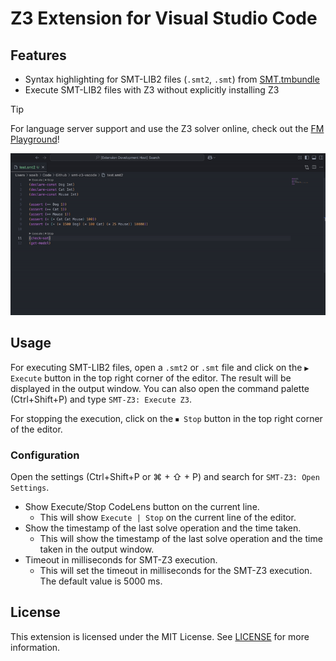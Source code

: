 # Z3 Extension for Visual Studio Code

## Features

- Syntax highlighting for SMT-LIB2 files (`.smt2`, `.smt`) from [SMT.tmbundle](https://github.com/SRI-CSL/SMT.tmbundle)
- Execute SMT-LIB2 files with Z3 without explicitly installing Z3

> [!TIP]
> For language server support and use the Z3 solver online, check out the [FM Playground](https://play.formal-methods.net/?check=SMT)!

![](images/smt-z3-features.gif)

## Usage

For executing SMT-LIB2 files, open a `.smt2` or `.smt` file and click on the `▶ Execute` button in the top right corner of the editor. The result will be displayed in the output window. You can also open the command palette (Ctrl+Shift+P) and type `SMT-Z3: Execute Z3`.

For stopping the execution, click on the `⏹ Stop` button in the top right corner of the editor. 

### Configuration

Open the settings (Ctrl+Shift+P or ⌘ + ⇧ + P) and search for `SMT-Z3: Open Settings`. 

- Show Execute/Stop CodeLens button on the current line. 
    - This will show `Execute | Stop` on the current line of the editor.
- Show the timestamp of the last solve operation and the time taken.
    - This will show the timestamp of the last solve operation and the time taken in the output window.
- Timeout in milliseconds for SMT-Z3 execution.
    - This will set the timeout in milliseconds for the SMT-Z3 execution. The default value is 5000 ms.


## License

This extension is licensed under the MIT License.  See [LICENSE](LICENSE) for more information.